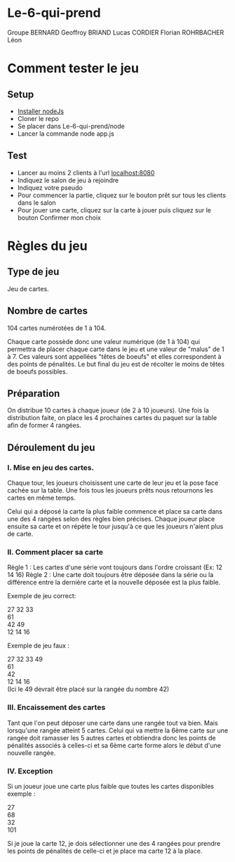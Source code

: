 # Le-6-qui-prend
Groupe BERNARD Geoffroy BRIAND Lucas CORDIER Florian ROHRBACHER Léon

# Comment tester le jeu

## Setup
  + [Installer nodeJs](https://nodejs.org/fr/) 
  + Cloner le repo
  + Se placer dans Le-6-qui-prend/node
  + Lancer la commande node app.js
  
## Test
  + Lancer au moins 2 clients à l'url [localhost:8080](http://localhost:8080)
  + Indiquez le salon de jeu à rejoindre 
  + Indiquez votre pseudo
  + Pour commencer la partie, cliquez sur le bouton prêt sur tous les clients dans le salon
  + Pour jouer une carte, cliquez sur la carte à jouer puis cliquez sur le bouton Confirmer mon choix

# Règles du jeu

## Type de jeu
Jeu de cartes.


## Nombre de cartes

104 cartes numérotées de 1 à 104.

Chaque carte possède donc une valeur numérique (de 1 à 104) qui permettra de placer chaque carte dans le jeu et une valeur de "malus" de 1 à 7. Ces valeurs sont appellées "têtes de boeufs" et elles correspondent à des points de pénalités. Le but final du jeu est de récolter le moins de têtes de boeufs possibles.

## Préparation

On distribue 10 cartes à chaque joueur (de 2 à 10 joueurs). Une fois la distribution faite, on place les 4 prochaines cartes du paquet sur la table afin de former 4 rangées.

## Déroulement du jeu

### I. Mise en jeu des cartes.

Chaque tour, les joueurs choisissent une carte de leur jeu et la pose face cachée sur la table. Une fois tous les joueurs prêts nous retournons les cartes en même temps.

Celui qui a déposé la carte la plus faible commence et place sa carte dans une des 4 rangées selon des règles bien précises. Chaque joueur place ensuite sa carte et on répète le tour jusqu'à ce que les joueurs n'aient plus de carte.


### II. Comment placer sa carte

Règle 1 : Les cartes d'une série vont toujours dans l'ordre croissant (Ex: 12 14 16)
Règle 2 : Une carte doit toujours être déposée dans la série ou la différence entre la dernière carte et la nouvelle déposée est la plus faible.


Exemple de jeu correct: 


27  32  33  </br>
61 </br>
42  49 </br>
12  14  16 </br>


Exemple de jeu faux : 

27  32  33  49 </br>
61   </br>
42 </br>
12  14  16 </br>
(Ici le 49 devrait être placé sur la rangée du nombre 42)


### III. Encaissement des cartes

Tant que l'on peut déposer une carte dans une rangée tout va bien. 
Mais lorsqu'une rangée atteint 5 cartes. Celui qui va mettre la 6ème carte sur une rangée doit ramasser les 5 autres cartes et obtiendra donc les points de pénalités associés à celles-ci et sa 6ème carte forme alors le début d'une nouvelle rangée.


### IV. Exception

Si un joueur joue une carte plus faible que toutes les cartes disponibles exemple :

27 </br>
68 </br>
32 </br>
101 </br>

Si je joue la carte 12, je dois sélectionner une des 4 rangées pour prendre les points de pénalités de celle-ci et je place ma carte 12 à la place.
